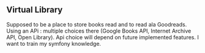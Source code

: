 ## Virtual Library ##
Supposed to be a place to store books read and to read ala Goodreads. 
Using an APi : multiple choices there (Google Books API, Internet Archive API, Open Library).
Api choice will depend on future implemented features.
I want to train my symfony knowledge.
